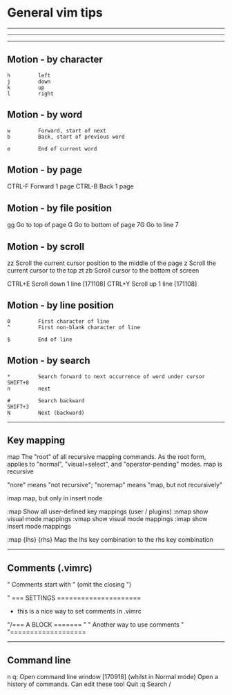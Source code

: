 # General vim tips


-----------------------------------------------------------------------

-----------------------------------------------------------------------

-----------------------------------------------------------------------
## Motion - by character
```
h         left
j         down
k         up
l         right
```

## Motion - by word
```
w         Forward, start of next
b         Back, start of previous word

e         End of current word
```

## Motion - by page
CTRL-F    Forward 1 page
CTRL-B    Back 1 page


## Motion - by file position
gg        Go to top of page
G         Go to bottom of page
7G        Go to line 7

## Motion - by scroll
zz        Scroll the current cursor position to the middle of the page
z<CR>     Scroll the current cursor to the top
zt
zb        Scroll cursor to the bottom of screen

CTRL+E    Scroll down 1 line [171108]
CTRL+Y    Scroll up 1 line [171108]



## Motion - by line position
```
0         First character of line
^         First non-blank character of line

$         End of line
```

## Motion - by search

```
*         Search forward to next occurrence of word under cursor
SHIFT+8
n         next

#         Search backward
SHIFT+3
N         Next (backward)
```



-----------------------------------------------------------------------
## Key mapping
map           The "root" of all recursive mapping commands.
              As the root form, applies to "normal", "visual+select", and "operator-pending" modes.
              map is recursive

"nore"        means "not recursive"; "noremap" means "map, but not recursively"

imap          map, but only in insert node

:map          Show all user-defined key mappings (user / plugins)
:nmap         show visual mode mappings
:vmap         show visual mode mappings
:imap         show insert mode mappings

:map {lhs} {rhs}    Map the lhs key combination to the rhs key combination



-----------------------------------------------------------------------
## Comments (.vimrc)
" Comments start with " (omit the closing ")

" === SETTINGS =====================
- this is a nice way to set comments in .vimrc

"/=== A BLOCK =======
"
" Another way to use comments
"
"\===================


-----------------------------------------------------------------------
## Command line
n q:      Open command line window [170918]
          (whilst in Normal mode) Open a history of commands. Can edit these too!
          Quit :q
          Search /
